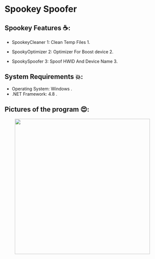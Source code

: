 # Spookey Spoofer

## Spookey Features ☕:
- SpookeyCleaner 1: Clean Temp Files 1.
- SpookyOptimizer 2: Optimizer For Boost device 2.

- SpookySpoofer 3: Spoof HWID And Device Name 3.

## System Requirements 💥:
- Operating System: Windows .
- .NET Framework: 4.8 .

## Pictures of the program 😍:
<p align="center">
<a href="#"><img src="https://github.com/M6YR/Spookey-Spoofer/assets/117858901/13652705-b7d0-426e-93fe-8364236e5eb5" height="439"></a>
</p>


